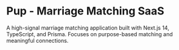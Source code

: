 # Pup - Marriage Matching SaaS

A high-signal marriage matching application built with Next.js 14, TypeScript, and Prisma. Focuses on purpose-based matching and meaningful connections.

